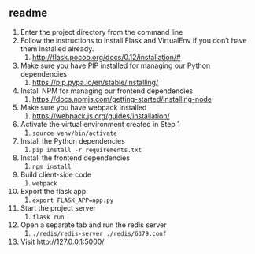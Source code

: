 ## readme

1. Enter the project directory from the command line
2. Follow the instructions to install Flask and VirtualEnv if you don’t have them installed already.
    1. http://flask.pocoo.org/docs/0.12/installation/#
3. Make sure you have PIP installed for managing our Python dependencies
    1. https://pip.pypa.io/en/stable/installing/
4. Install NPM for managing our frontend dependencies
    1. https://docs.npmjs.com/getting-started/installing-node
5. Make sure you have webpack installed
    1. https://webpack.js.org/guides/installation/
6. Activate the virtual environment created in Step 1
    1. `source venv/bin/activate`
7. Install the Python dependencies
    1. `pip install -r requirements.txt`
8. Install the frontend dependencies
    1. `npm install`
9. Build client-side code
    1. `webpack`
10. Export the flask app
    1. `export FLASK_APP=app.py`
11. Start the project server
    1. `flask run`
12. Open a separate tab and run the redis server
    1. `./redis/redis-server ./redis/6379.conf`
13. Visit http://127.0.0.1:5000/